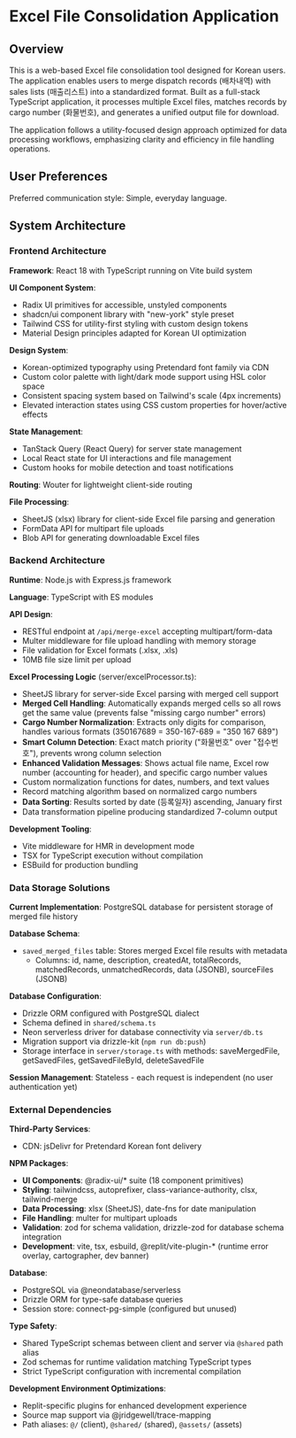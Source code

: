 # Excel File Consolidation Application

## Overview

This is a web-based Excel file consolidation tool designed for Korean users. The application enables users to merge dispatch records (배차내역) with sales lists (매출리스트) into a standardized format. Built as a full-stack TypeScript application, it processes multiple Excel files, matches records by cargo number (화물번호), and generates a unified output file for download.

The application follows a utility-focused design approach optimized for data processing workflows, emphasizing clarity and efficiency in file handling operations.

## User Preferences

Preferred communication style: Simple, everyday language.

## System Architecture

### Frontend Architecture

**Framework**: React 18 with TypeScript running on Vite build system

**UI Component System**: 
- Radix UI primitives for accessible, unstyled components
- shadcn/ui component library with "new-york" style preset
- Tailwind CSS for utility-first styling with custom design tokens
- Material Design principles adapted for Korean UI optimization

**Design System**:
- Korean-optimized typography using Pretendard font family via CDN
- Custom color palette with light/dark mode support using HSL color space
- Consistent spacing system based on Tailwind's scale (4px increments)
- Elevated interaction states using CSS custom properties for hover/active effects

**State Management**:
- TanStack Query (React Query) for server state management
- Local React state for UI interactions and file management
- Custom hooks for mobile detection and toast notifications

**Routing**: Wouter for lightweight client-side routing

**File Processing**: 
- SheetJS (xlsx) library for client-side Excel file parsing and generation
- FormData API for multipart file uploads
- Blob API for generating downloadable Excel files

### Backend Architecture

**Runtime**: Node.js with Express.js framework

**Language**: TypeScript with ES modules

**API Design**:
- RESTful endpoint at `/api/merge-excel` accepting multipart/form-data
- Multer middleware for file upload handling with memory storage
- File validation for Excel formats (.xlsx, .xls)
- 10MB file size limit per upload

**Excel Processing Logic** (server/excelProcessor.ts):
- SheetJS library for server-side Excel parsing with merged cell support
- **Merged Cell Handling**: Automatically expands merged cells so all rows get the same value (prevents false "missing cargo number" errors)
- **Cargo Number Normalization**: Extracts only digits for comparison, handles various formats (350167689 = 350-167-689 = "350 167 689")
- **Smart Column Detection**: Exact match priority ("화물번호" over "접수번호"), prevents wrong column selection
- **Enhanced Validation Messages**: Shows actual file name, Excel row number (accounting for header), and specific cargo number values
- Custom normalization functions for dates, numbers, and text values
- Record matching algorithm based on normalized cargo numbers
- **Data Sorting**: Results sorted by date (등록일자) ascending, January first
- Data transformation pipeline producing standardized 7-column output

**Development Tooling**:
- Vite middleware for HMR in development mode
- TSX for TypeScript execution without compilation
- ESBuild for production bundling

### Data Storage Solutions

**Current Implementation**: PostgreSQL database for persistent storage of merged file history

**Database Schema**:
- `saved_merged_files` table: Stores merged Excel file results with metadata
  - Columns: id, name, description, createdAt, totalRecords, matchedRecords, unmatchedRecords, data (JSONB), sourceFiles (JSONB)

**Database Configuration**: 
- Drizzle ORM configured with PostgreSQL dialect
- Schema defined in `shared/schema.ts`
- Neon serverless driver for database connectivity via `server/db.ts`
- Migration support via drizzle-kit (`npm run db:push`)
- Storage interface in `server/storage.ts` with methods: saveMergedFile, getSavedFiles, getSavedFileById, deleteSavedFile

**Session Management**: Stateless - each request is independent (no user authentication yet)

### External Dependencies

**Third-Party Services**:
- CDN: jsDelivr for Pretendard Korean font delivery

**NPM Packages**:
- **UI Components**: @radix-ui/* suite (18 component primitives)
- **Styling**: tailwindcss, autoprefixer, class-variance-authority, clsx, tailwind-merge
- **Data Processing**: xlsx (SheetJS), date-fns for date manipulation
- **File Handling**: multer for multipart uploads
- **Validation**: zod for schema validation, drizzle-zod for database schema integration
- **Development**: vite, tsx, esbuild, @replit/vite-plugin-* (runtime error overlay, cartographer, dev banner)

**Database**:
- PostgreSQL via @neondatabase/serverless
- Drizzle ORM for type-safe database queries
- Session store: connect-pg-simple (configured but unused)

**Type Safety**:
- Shared TypeScript schemas between client and server via `@shared` path alias
- Zod schemas for runtime validation matching TypeScript types
- Strict TypeScript configuration with incremental compilation

**Development Environment Optimizations**:
- Replit-specific plugins for enhanced development experience
- Source map support via @jridgewell/trace-mapping
- Path aliases: `@/` (client), `@shared/` (shared), `@assets/` (assets)